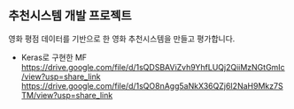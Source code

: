 ## 추천시스템 개발 프로젝트
영화 평점 데이터를 기반으로 한 영화 추천시스템을 만들고 평가합니다.
* Keras로 구현한 MF
https://drive.google.com/file/d/1sQDSBAViZvh9YhfLUQj2QiiMzNGtGmIc/view?usp=share_link
https://drive.google.com/file/d/1sQO8nAgg5aNkX36QZj6I2NaH9Mkz7STM/view?usp=share_link
